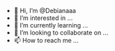 - 👋 Hi, I’m @Debianaaa
- 👀 I’m interested in ...
- 🌱 I’m currently learning ...
- 💞️ I’m looking to collaborate on ...
- 📫 How to reach me ...

<!---
Debianaaa/Debianaaa is a special repository because its `README.md` (this file) appears on your GitHub profile.
You can click the Preview link to take a look at your changes.
--->
